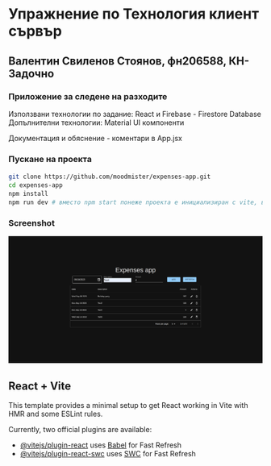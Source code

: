 # Упражнение по Технология клиент сървър

## Валентин Свиленов Стоянов, фн206588, КН-Задочно

### Приложение за следене на разходите

Използвани технологии по задание: React и Firebase - Firestore Database
Допълнителни технологии: Material UI компоненти

Документация и обяснение - коментари в App.jsx

### Пускане на проекта

```bash
git clone https://github.com/moodmister/expenses-app.git
cd expenses-app
npm install
npm run dev # вместо npm start понеже проекта е инициализиран с vite, вместо create-react-app
```

### Screenshot

![app screenshot](docs/expenses-app.png)

## React + Vite

This template provides a minimal setup to get React working in Vite with HMR and some ESLint rules.

Currently, two official plugins are available:

- [@vitejs/plugin-react](https://github.com/vitejs/vite-plugin-react/blob/main/packages/plugin-react/README.md) uses [Babel](https://babeljs.io/) for Fast Refresh
- [@vitejs/plugin-react-swc](https://github.com/vitejs/vite-plugin-react-swc) uses [SWC](https://swc.rs/) for Fast Refresh
